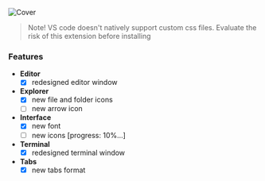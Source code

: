 ![Cover](https://github.com/gerrronimo/greenlight-theme/assets/58705294/cb183ad7-d875-4f52-ae87-56f4deeda7b1)

> Note! VS code doesn't natively support custom css files. Evaluate the risk of this extension before installing

### Features
- <b>Editor</b>
  - [x] redesigned editor window
- <b>Explorer</b>
  - [x] new file and folder icons
  - [ ] new arrow icon
- <b>Interface</b>
  - [x] new font
  - [ ] new icons [progress: 10%...]
- <b>Terminal</b>
  - [x] redesigned terminal window
- <b>Tabs</b>
  - [x] new tabs format
